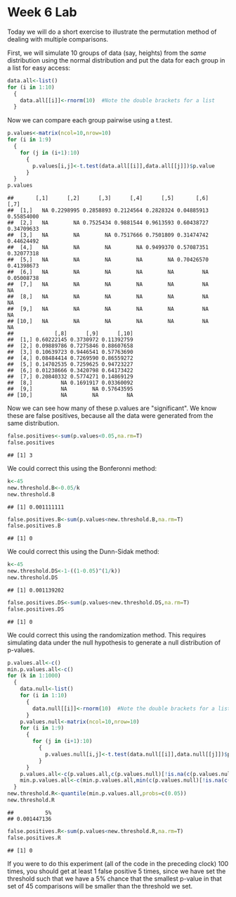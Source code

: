 Week 6 Lab
=============
  
Today we will do a short exercise to illustrate the permutation method of dealing with multiple comparisons.

First, we will simulate 10 groups of data (say, heights) from the *same* distribution using the normal distribution and put the data for each group in a list for easy access:


```r
data.all<-list()
for (i in 1:10)
  {
    data.all[[i]]<-rnorm(10)  #Note the double brackets for a list
  }
```

Now we can compare each group pairwise using a t.test.


```r
p.values<-matrix(ncol=10,nrow=10)
for (i in 1:9)
  {
    for (j in (i+1):10)
      {
        p.values[i,j]<-t.test(data.all[[i]],data.all[[j]])$p.value 
      }
  }
p.values
```

```
##       [,1]      [,2]      [,3]      [,4]      [,5]       [,6]       [,7]
##  [1,]   NA 0.2298995 0.2858893 0.2124564 0.2828324 0.04885913 0.55854000
##  [2,]   NA        NA 0.7525434 0.9881544 0.9613593 0.60438727 0.34709633
##  [3,]   NA        NA        NA 0.7517666 0.7501809 0.31474742 0.44624492
##  [4,]   NA        NA        NA        NA 0.9499370 0.57087351 0.32077318
##  [5,]   NA        NA        NA        NA        NA 0.70426570 0.41398673
##  [6,]   NA        NA        NA        NA        NA         NA 0.05008738
##  [7,]   NA        NA        NA        NA        NA         NA         NA
##  [8,]   NA        NA        NA        NA        NA         NA         NA
##  [9,]   NA        NA        NA        NA        NA         NA         NA
## [10,]   NA        NA        NA        NA        NA         NA         NA
##             [,8]      [,9]      [,10]
##  [1,] 0.60222145 0.3730972 0.11392759
##  [2,] 0.09889786 0.7275846 0.88607658
##  [3,] 0.10639723 0.9446541 0.57763690
##  [4,] 0.08484414 0.7269590 0.86559272
##  [5,] 0.14702535 0.7259625 0.94723227
##  [6,] 0.01238666 0.3420798 0.64173422
##  [7,] 0.20840332 0.5774271 0.14869129
##  [8,]         NA 0.1691917 0.03360092
##  [9,]         NA        NA 0.57643595
## [10,]         NA        NA         NA
```

Now we can see how many of these p.values are "significant". We know these are false positives, because all the data were generated from the same distribution.


```r
false.positives<-sum(p.values<0.05,na.rm=T)
false.positives
```

```
## [1] 3
```

We could correct this using the Bonferonni method:


```r
k<-45
new.threshold.B<-0.05/k
new.threshold.B
```

```
## [1] 0.001111111
```

```r
false.positives.B<-sum(p.values<new.threshold.B,na.rm=T)
false.positives.B
```

```
## [1] 0
```

We could correct this using the Dunn-Sidak method:


```r
k<-45
new.threshold.DS<-1-((1-0.05)^(1/k))
new.threshold.DS
```

```
## [1] 0.001139202
```

```r
false.positives.DS<-sum(p.values<new.threshold.DS,na.rm=T)
false.positives.DS
```

```
## [1] 0
```

We could correct this using the randomization method. This requires simulating data under the null hypothesis to generate a null distribution of p-values.



```r
p.values.all<-c()
min.p.values.all<-c()
for (k in 1:1000)
  {
    data.null<-list()
    for (i in 1:10)
      {
        data.null[[i]]<-rnorm(10)  #Note the double brackets for a list
      }
    p.values.null<-matrix(ncol=10,nrow=10)
    for (i in 1:9)
      {
        for (j in (i+1):10)
          {
            p.values.null[i,j]<-t.test(data.null[[i]],data.null[[j]])$p.value 
          }
      }
    p.values.all<-c(p.values.all,c(p.values.null)[!is.na(c(p.values.null))])
    min.p.values.all<-c(min.p.values.all,min(c(p.values.null)[!is.na(c(p.values.null))]))
  }
new.threshold.R<-quantile(min.p.values.all,probs=c(0.05))
new.threshold.R
```

```
##          5% 
## 0.001447136
```

```r
false.positives.R<-sum(p.values<new.threshold.R,na.rm=T)
false.positives.R
```

```
## [1] 0
```

If you were to do this experiment (all of the code in the preceding clock) 100 times, you should get at least 1 false positive 5 times, since we have set the threshold such that we have a 5% chance that the smallest p-value in that set of 45 comparisons will be smaller than the threshold we set.
